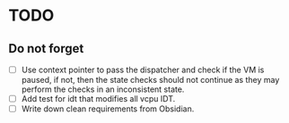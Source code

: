 # TODO

## Do not forget
- [ ] Use context pointer to pass the dispatcher and check if the VM is paused, if not, then the state checks should not continue as they may perform the checks in an inconsistent state.
- [ ] Add test for idt that modifies all vcpu IDT.
- [ ] Write down clean requirements from Obsidian.